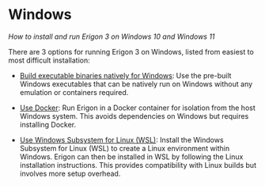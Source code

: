 # Windows
*How to install and run Erigon 3 on Windows 10 and Windows 11*

There are 3 options for running Erigon 3 on Windows, listed from easiest to most difficult installation:

-   [Build executable binaries natively for Windows](/installation/build_exec_win.md): Use the pre-built Windows executables that can be natively run on Windows without any emulation or containers required.
    
-   [Use Docker](/installation/docker.md): Run Erigon in a Docker container for isolation from the host Windows system. This avoids dependencies on Windows but requires installing Docker.
    
-   [Use Windows Subsystem for Linux (WSL)](/installation/wsl.md): Install the Windows Subsystem for Linux (WSL) to create a Linux environment within Windows. Erigon can then be installed in WSL by following the Linux installation instructions. This provides compatibility with Linux builds but involves more setup overhead.